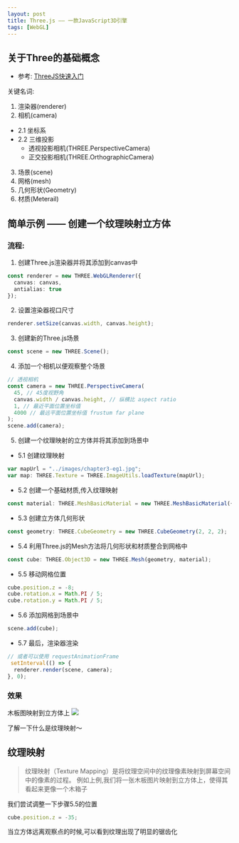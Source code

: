 ```yaml
---
layout: post
title: Three.js —— 一款JavaScript3D引擎
tags: [WebGL]
---
```


## 关于Three的基础概念

- 参考: [ThreeJS快速入门](https://zhuanlan.zhihu.com/p/23272116)

关键名词: 
1. 渲染器(renderer)
2. 相机(camera)
  - 2.1 坐标系
  - 2.2 三维投影
    - 透视投影相机(THREE.PerspectiveCamera)
    - 正交投影相机(THREE.OrthographicCamera)
3. 场景(scene)
4. 网格(mesh)
5. 几何形状(Geometry)
6. 材质(Meterail)

## 简单示例 —— 创建一个纹理映射立方体

### 流程:
1. 创建Three.js渲染器并将其添加到canvas中
  ```ts
  const renderer = new THREE.WebGLRenderer({
    canvas: canvas,
    antialias: true
  });
  ```
2. 设置渲染器视口尺寸
  ```ts
  renderer.setSize(canvas.width, canvas.height);
  ```
3. 创建新的Three.js场景
  ```ts
  const scene = new THREE.Scene();
  ```
4. 添加一个相机以便观察整个场景
  ```ts
  // 透视相机
  const camera = new THREE.PerspectiveCamera(
    45, // 45度视野角
    canvas.width / canvas.height, // 纵横比 aspect ratio
    1, // 最近平面位置坐标值
    4000 // 最远平面位置坐标值 frustum far plane
  );
  scene.add(camera);
  ```
5. 创建一个纹理映射的立方体并将其添加到场景中
  - 5.1 创建纹理映射
  ```ts
  var mapUrl = "../images/chapter3-eg1.jpg";
  var map: THREE.Texture = THREE.ImageUtils.loadTexture(mapUrl);
  ```
  - 5.2 创建一个基础材质,传入纹理映射
  ```ts
  const material: THREE.MeshBasicMaterial = new THREE.MeshBasicMaterial({ map: map });
  ```
  - 5.3 创建立方体几何形状
  ```ts
  const geometry: THREE.CubeGeometry = new THREE.CubeGeometry(2, 2, 2);
  ```
  - 5.4 利用Three.js的Mesh方法将几何形状和材质整合到网格中
  ```ts
  const cube: THREE.Object3D = new THREE.Mesh(geometry, material);
  ```
  - 5.5 移动网格位置
  ```ts
  cube.position.z = -8;
  cube.rotation.x = Math.PI / 5;
  cube.rotation.y = Math.PI / 5;
  ```
  - 5.6 添加网格到场景中
  ```ts
  scene.add(cube);
  ```
  - 5.7 最后，渲染器渲染
  ```ts
  // 或者可以使用 requestAnimationFrame
   setInterval(() => {
    renderer.render(scene, camera);
  }, 0);
  ```


### 效果

木板图映射到立方体上
![]({{site.imgurl}}/in-post/threejs/animate-crate.gif)

了解一下什么是纹理映射～
## 纹理映射

> 纹理映射（Texture Mapping）是将纹理空间中的纹理像素映射到屏幕空间中的像素的过程。
例如上例,我们将一张木板图片映射到立方体上，使得其看起来更像一个木箱子

我们尝试调整一下步骤5.5的位置
```ts
cube.position.z = -35;
```
当立方体远离观察点的时候,可以看到纹理出现了明显的锯齿化
